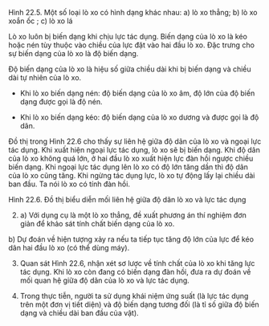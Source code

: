 Hình 22.5. Một số loại lò xo có hình dạng khác nhau:
a) lò xo thẳng; b) lò xo xoắn ốc ; c) lò xo lá

Lò xo luôn bị biến dạng khi chịu lực tác dụng. Biến dạng của lò xo là kéo hoặc nén tùy thuộc vào chiều của lực đặt vào hai đầu lò xo. Đặc trưng cho sự biến dạng của lò xo là độ biến dạng.

Độ biến dạng của lò xo là hiệu số giữa chiều dài khi bị biến dạng và chiều dài tự nhiên của lò xo.

- Khi lò xo biến dạng nén: độ biến dạng của lò xo âm, độ lớn của độ biến dạng được gọi là độ nén.

- Khi lò xo biến dạng kéo: độ biến dạng của lò xo dương và được gọi là độ dãn.

Đồ thị trong Hình 22.6 cho thấy sự liên hệ giữa độ dãn của lò xo và ngoại lực tác dụng. Khi xuất hiện ngoại lực tác dụng, lò xo sẽ bị biến dạng. Khi độ dãn của lò xo không quá lớn, ở hai đầu lò xo xuất hiện lực đàn hồi ngược chiều biến dạng. Khi ngoại lực tác dụng lên lò xo có độ lớn tăng dần thì độ dãn của lò xo cũng tăng. Khi ngừng tác dụng lực, lò xo tự động lấy lại chiều dài ban đầu. Ta nói lò xo có tính đàn hồi.

Hình 22.6. Đồ thị biểu diễn mối liên hệ giữa độ dãn lò xo và lực tác dụng

2. a) Với dụng cụ là một lò xo thẳng, đề xuất phương án thí nghiệm đơn giản để khảo sát tính chất biến dạng của lò xo.

b) Dự đoán về hiện tượng xảy ra nếu ta tiếp tục tăng độ lớn của lực để kéo dãn hai đầu lò xo (có thể dùng máy).

3. Quan sát Hình 22.6, nhận xét sơ lược về tính chất của lò xo khi tăng lực tác dụng. Khi lò xo còn đang có biến dạng đàn hồi, đưa ra dự đoán về mối quan hệ giữa độ dãn của lò xo và lực tác dụng.

4. Trong thực tiễn, người ta sử dụng khái niệm ứng suất (là lực tác dụng trên một đơn vị tiết diện) và độ biến dạng tương đối (là tỉ số giữa độ biến dạng và chiều dài ban đầu của vật).
